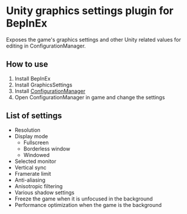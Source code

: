 # Unity graphics settings plugin for BepInEx
Exposes the game's graphics settings and other Unity related values for editing in ConfigurationManager.

## How to use
1. Install BepInEx
2. Install GraphicsSettings
3. Install [ConfigurationManager](https://github.com/BepInEx/BepInEx.ConfigurationManager#readme)
4. Open ConfigurationManager in game and change the settings

## List of settings
- Resolution
- Display mode
  - Fullscreen
  - Borderless window
  - Windowed
- Selected monitor
- Vertical sync
- Framerate limit
- Anti-aliasing
- Anisotropic filtering
- Various shadow settings
- Freeze the game when it is unfocused in the background
- Performance optimization when the game is the background
